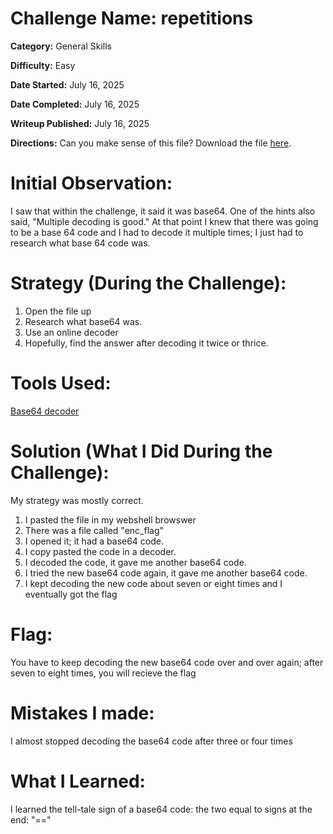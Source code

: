 # Challenge Name: repetitions

**Category:** General Skills

**Difficulty:** Easy

**Date Started:** July 16, 2025

**Date Completed:** July 16, 2025

**Writeup Published:** July 16, 2025

**Directions:** Can you make sense of this file? Download the file [here](https://artifacts.picoctf.net/c/475/enc_flag).

 # Initial Observation: 
I saw that within the challenge, it said it was base64. One of the hints also said, "Multiple decoding is good." At that point I knew that there was going to be a base 64 code and I had to decode it multiple times; I just had to research what base 64 code was. 

 # Strategy (During the Challenge):
1. Open the file up
2. Research what base64 was.
3. Use an online decoder
4. Hopefully, find the answer after decoding it twice or thrice. 

 # Tools Used:

  [Base64 decoder](https://www.base64decode.org/)

# Solution (What I Did During the Challenge): 
My strategy was mostly correct.
1. I pasted the file in my webshell browswer
2. There was a file called "enc_flag"
3. I opened it; it had a base64 code.
4. I copy pasted the code in a decoder.
5. I decoded the code, it gave me another base64 code.
6. I tried the new base64 code again, it gave me another base64 code.
7. I kept decoding the new code about seven or eight times and I eventually got the flag 

# Flag: 

You have to keep decoding the new base64 code over and over again; after seven to eight times, you will recieve the flag

# Mistakes I made:
I almost stopped decoding the base64 code after three or four times
   
# What I Learned:
I learned the tell-tale sign of a base64 code: the two equal to signs at the end: "==" 
